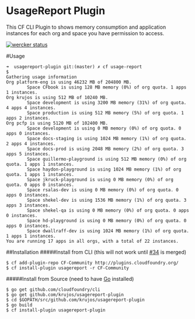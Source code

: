 # UsageReport Plugin
This CF CLI Plugin to shows memory consumption and application instances for each org and space you have permission to access. 

[![wercker status](https://app.wercker.com/status/f5f8d90193968cce6f5d60583d85be3c/s "wercker status")](https://app.wercker.com/project/bykey/f5f8d90193968cce6f5d60583d85be3c)


#Usage

```
➜  usagereport-plugin git:(master) ✗ cf usage-report                                                                                                                               $
Gathering usage information
Org platform-eng is using 46232 MB of 204800 MB.
        Space CFbook is using 128 MB memory (0%) of org quota. 1 apps 1 instances.
Org krujos is using 512 MB of 10240 MB.
        Space development is using 3200 MB memory (31%) of org quota. 4 apps 4 instances.
        Space production is using 512 MB memory (5%) of org quota. 1 apps 2 instances.
Org pcfp is using 5120 MB of 102400 MB.
        Space development is using 0 MB memory (0%) of org quota. 0 apps 0 instances.
        Space docs-staging is using 1024 MB memory (1%) of org quota. 2 apps 4 instances.
        Space docs-prod is using 2048 MB memory (2%) of org quota. 3 apps 5 instances.
        Space guillermo-playground is using 512 MB memory (0%) of org quota. 1 apps 1 instances.
        Space haydon-playground is using 1024 MB memory (1%) of org quota. 1 apps 1 instances.
        Space jkruck-playground is using 0 MB memory (0%) of org quota. 0 apps 0 instances.
        Space rsalas-dev is using 0 MB memory (0%) of org quota. 0 apps 0 instances.
        Space shekel-dev is using 1536 MB memory (1%) of org quota. 3 apps 3 instances.
        Space shekel-qa is using 0 MB memory (0%) of org quota. 0 apps 0 instances.
        Space hd-playground is using 0 MB memory (0%) of org quota. 0 apps 0 instances.
        Space dwallraff-dev is using 1024 MB memory (1%) of org quota. 1 apps 1 instances.
You are running 17 apps in all orgs, with a total of 22 instances.
```

##Installation 
#####Install from CLI (this will not work until [#34](https://github.com/cloudfoundry-incubator/cli-plugin-repo/pull/34) is merged)

  ```
  $ cf add-plugin-repo CF-Community http://plugins.cloudfoundry.org/
  $ cf install-plugin usagereport -r CF-Community
  ```
  
  
#####Install from Source (need to have [Go](http://golang.org/dl/) installed)
  ```
  $ go get github.com/cloudfoundry/cli
  $ go get github.com/krujos/usagereport-plugin
  $ cd $GOPATH/src/github.com/krujos/usagereport-plugin
  $ go build
  $ cf install-plugin usagereport-plugin
  ```
